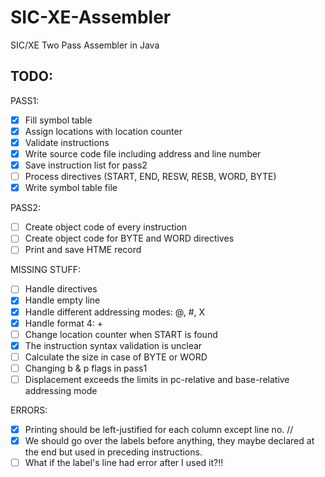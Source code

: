 # SIC-XE-Assembler
SIC/XE Two Pass Assembler in Java

## TODO:
PASS1:
- [x] Fill symbol table
- [x] Assign locations with location counter
- [x] Validate instructions
- [x] Write source code file including address and line number
- [x] Save instruction list for pass2
- [ ] Process directives (START, END, RESW, RESB, WORD, BYTE)
- [x] Write symbol table file

PASS2:
- [ ] Create object code of every instruction
- [ ] Create object code for BYTE and WORD directives
- [ ] Print and save HTME record

MISSING STUFF:
- [ ] Handle directives
- [x] Handle empty line
- [x] Handle different addressing modes: @, #, X
- [x] Handle format 4: +
- [ ] Change location counter when START is found
- [x] The instruction syntax validation is unclear
- [ ] Calculate the size in case of BYTE or WORD
- [ ] Changing b & p flags in pass1
- [ ] Displacement exceeds the limits in pc-relative and base-relative addressing mode

ERRORS:
- [x] Printing should be left-justified for each column except line no.
//
- [x] We should go over the labels before anything,
	  they maybe declared at the end but used in preceding instructions.
- [ ] What if the label's line had error after I used it?!!
